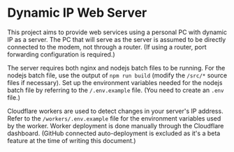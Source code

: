 # Dynamic IP Web Server

This project aims to provide web services using a personal PC with dynamic IP as a server.
The PC that will serve as the server is assumed to be directly connected to the modem, not through a router.
(If using a router, port forwarding configuration is required.)

The server requires both nginx and nodejs batch files to be running.
For the nodejs batch file, use the output of `npm run build` (modify the `/src/*` source files if necessary).
Set up the environment variables needed for the nodejs batch file by referring to the `/.env.example` file.
(You need to create an `.env` file.)

Cloudflare workers are used to detect changes in your server's IP address.
Refer to the `/workers/.env.example` file for the environment variables used by the worker.
Worker deployment is done manually through the Cloudflare dashboard.
(GitHub connected auto-deployment is excluded as it's a beta feature at the time of writing this document.)

